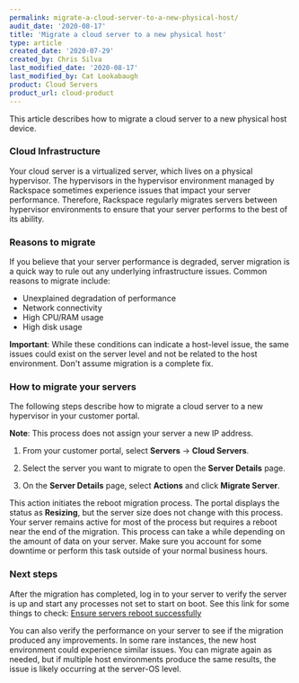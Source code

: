 ```yaml
---
permalink: migrate-a-cloud-server-to-a-new-physical-host/
audit_date: '2020-08-17'
title: 'Migrate a cloud server to a new physical host'
type: article
created_date: '2020-07-29'
created_by: Chris Silva
last_modified_date: '2020-08-17'
last_modified_by: Cat Lookabaugh
product: Cloud Servers
product_url: cloud-product
---
```


This article describes how to migrate a cloud server to a new physical host device. 


### Cloud Infrastructure

Your cloud server is a virtualized server, which lives on a physical hypervisor. The hypervisors in the hypervisor
environment managed by Rackspace sometimes experience issues that impact your server performance. Therefore,
Rackspace regularly migrates servers between hypervisor environments to ensure that your server performs to the best
of its ability. 

### Reasons to migrate

If you believe that your server performance is degraded, server migration is a quick way to rule out any underlying
infrastructure issues. Common reasons to migrate include:

- Unexplained degradation of performance
- Network connectivity
- High CPU/RAM usage
- High disk usage 

**Important**: While these conditions can indicate a host-level issue, the same issues could exist on the server level and
not be related to the host environment. Don't assume migration is a complete fix. 

### How to migrate your servers

The following steps describe how to migrate a cloud server to a new hypervisor in your customer portal.

**Note**: This process does not assign your server a new IP address. 

1. From your customer portal, select **Servers** -> **Cloud Servers**. 

2. Select the server you want to migrate to open the **Server Details** page. 

3. On the **Server Details** page, select **Actions** and click **Migrate Server**. 

This action initiates the reboot migration process. The portal displays the status as **Resizing**, but the server size
does not change with this process. Your server remains active for most of the process but requires a reboot near
the end of the migration. This process can take a while depending on the amount of data on your server. Make sure you
account for some downtime or perform this task outside of your normal business hours. 

### Next steps

After the migration has completed, log in to your server to verify the server is up and start any processes not set
to start on boot. See this link for some things to check:
[Ensure servers reboot successfully](/how-to/ensure-servers-reboot-successfully/)

You can also verify the performance on your server to see if the migration produced any improvements. In some rare instances,
the new host environment could experience similar issues. You can migrate again as needed, but if multiple host environments
produce the same results, the issue is likely occurring at the server-OS level. 
